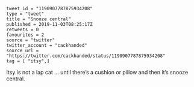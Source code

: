 ```
tweet_id = "1190907787875934208"
type = "tweet"
title = "Snooze central"
published = 2019-11-03T08:25:17Z
retweets = 0
favourites = 2
source = "twitter"
twitter_account = "cackhanded"
source_url = "https://twitter.com/cackhanded/status/1190907787875934208"
tag = [ "itsy",]
```

Itsy is not a lap cat … until there’s a cushion or pillow and then it’s snooze central.

<p class='image'><img src='https://mnf.m17s.net/2019/11/03/EIb0T1eWkAAPCkZ.jpg' alt=''></p>

